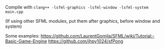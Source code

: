 Compile with `clang++ -lsfml-graphics -lsfml-window -lsfml-system main.cpp`

(If using other SFML modules, put them after graphics, before window and system)

Some examples:
https://github.com/LaurentGomila/SFML/wiki/Tutorial:-Basic-Game-Engine
https://github.com/jhpy1024/sfPong